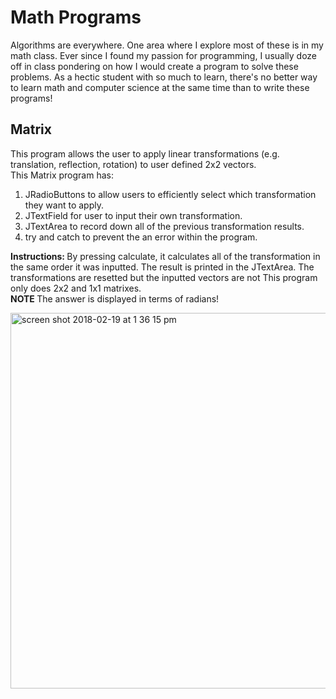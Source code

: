 # Math Programs
Algorithms are everywhere. One area where I explore most of these is in my math class. Ever since I found my passion for programming, I usually doze off in class pondering on how I would create a program to solve these problems. As a hectic student with so much to learn, there's no better way to learn math and computer science at the same time than to write these programs!
## Matrix
This program allows the user to apply linear transformations (e.g. translation, reflection, rotation) to user defined 2x2 vectors. </br>
This Matrix program has: </br>
1) JRadioButtons to allow users to efficiently select which transformation they want to apply.</br>
2) JTextField for user to input their own transformation. </br>
2) JTextArea to record down all of the previous transformation results. </br>
4) try and catch to prevent the an error within the program. </br>

<strong>Instructions: </strong>By pressing calculate, it calculates all of the transformation in the same order it was inputted. The result is printed in the JTextArea. The transformations are resetted but the inputted vectors are not This program only does 2x2 and 1x1 matrixes. </br> <strong>NOTE </strong>The answer is displayed in terms of radians!</br>

<img width="601" alt="screen shot 2018-02-19 at 1 36 15 pm" src="https://user-images.githubusercontent.com/26124862/36392589-fba319ce-1579-11e8-9d24-a8bf5fab9a69.png">

